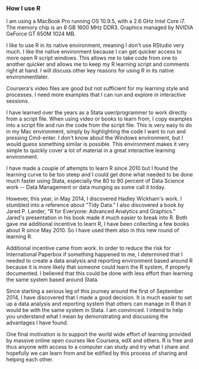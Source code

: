 ### How I use R

I am using a MacBook Pro running OS 10.9.5, with a 2.6 GHz Intel Core i7.
The memory chip is an 8 GB 1600 MHz DDR3.
Graphics managed by NVIDIA GeForce GT 650M 1024 MB.

I like to use R in its native environment, meaning I don't use RStudio very much.
I like the native environment because I can get quicker access to more open R script
windows. This allows me to take code from one to another quicker and allows me to
keep my R learning script and comments right at hand. I will discuss other key
reasons for using R in its native environmentlater.

Coursera's video files are good but not sufficient for my learning style and 
processes. I need more examples that I can run and explore in interactive sessions.

I have learned over the years as a Stata user/programmer to work directly from a
script file. When using video or books to learn from, I copy examples into a script
file and run the code from the script file. This is very easy to do in my Mac
environment, simply by highlighting the code I want to run and pressing Cmd-enter.
I don't know about the Windows environment, but I would guess something similar is
possible. This environment makes it very simple to quickly cover a lot of material
in a great interactive learning environment.

I have made a couple of attempts to learn R since 2010 but I found the learning
curve to be too steep and I could get done what needed to be done much faster
using Stata, especially the 80 to 90 percent of Data Science work --
Data Management or data munging as some call it today.

However, this year, in May 2014, I discovered Hadley Wickham's work. I stumbled
into a reference about "Tidy Data." I also discovered a book by Jared P. Lander,
"R for Everyone: Advanced Analytics and Graphics." Jared's presentation in his
book made it much easier to break into R. Both gave me additional incentive 
to learn R, I have been collecting a few books about R since May 2010. So I have
used them also in this new round of learning R.

Additional incentive came from work. In order to reduce the risk for International 
Paperbox if something happened to me, I determined that I needed to create 
a data analysis and reporting environment based around R because it is more 
likely that someone could learn the R system, if properly documented. I believed 
that this could be done with less effort than learning the same system 
based around Stata.

Since starting a serious leg of this journey around the first of September 2014, 
I have discovered that I made a good decision. It is much easier to set up a 
data analysis and reporting system that others can manage in R than it would be 
with the same system in Stata. I am convinced. I intend to help you understand 
what I mean by demonstrating and discussing the advantages I have found.

One final motivation is to support the world wide effort of learning provided by
massive online open courses like Coursera, edX and others. R is free and
thus anyone with access to a computer can study and try what I share 
and hopefully we can learn from and be edified by this process of sharing
and helping each other.

